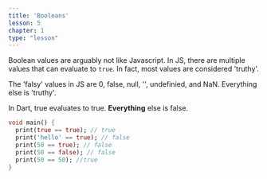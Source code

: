 ```yaml
---
title: 'Booleans'
lesson: 5
chapter: 1
type: "lesson"
---
```


Boolean values are arguably not like Javascript. In JS, there are multiple values that can evaluate to `true`. In fact, most values are considered 'truthy'.

The 'falsy' values in JS are 0, false, null, '', undefinied, and NaN. Everything else is 'truthy'.

In Dart, true evaluates to true. **Everything** else is false.

```dart
void main() {
  print(true == true); // true
  print('hello' == true); // false
  print(50 == true); // false
  print(50 == false); // false
  print(50 == 50); //true
}
```
